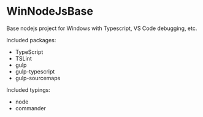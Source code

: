 # WinNodeJsBase

Base nodejs project for Windows with Typescript, VS Code debugging, etc.

Included packages:

- TypeScript
- TSLint
- gulp
- gulp-typescript
- gulp-sourcemaps

Included typings:

- node
- commander
